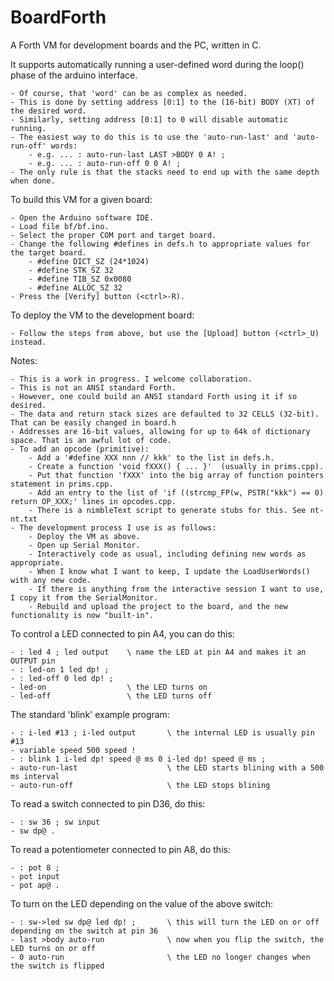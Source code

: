 # BoardForth
A Forth VM for development boards and the PC, written in C.

It supports automatically running a user-defined word during the loop() phase of the arduino interface.

    - Of course, that 'word' can be as complex as needed.
    - This is done by setting address [0:1] to the (16-bit) BODY (XT) of the desired word.
    - Similarly, setting address [0:1] to 0 will disable automatic running.
    - The easiest way to do this is to use the 'auto-run-last' and 'auto-run-off' words:
        - e.g. ... : auto-run-last LAST >BODY 0 A! ;
        - e.g. ... : auto-run-off 0 0 A! ;
    - The only rule is that the stacks need to end up with the same depth when done.

To build this VM for a given board:

    - Open the Arduino software IDE.
    - Load file bf/bf.ino.
    - Select the proper COM port and target board.
    - Change the following #defines in defs.h to appropriate values for the target board.
        - #define DICT_SZ (24*1024)
        - #define STK_SZ 32
        - #define TIB_SZ 0x0080
        - #define ALLOC_SZ 32
    - Press the [Verify] button (<ctrl>-R).
    
To deploy the VM to the development board:

    - Follow the steps from above, but use the [Upload] button (<ctrl>_U) instead.

Notes:

    - This is a work in progress. I welcome collaboration.
    - This is not an ANSI standard Forth.
    - However, one could build an ANSI standard Forth using it if so desired.
    - The data and return stack sizes are defaulted to 32 CELLS (32-bit). That can be easily changed in board.h
    - Addresses are 16-bit values, allowing for up to 64k of dictionary space. That is an awful lot of code.
    - To add an opcode (primitive):
        - Add a '#define XXX nnn // kkk' to the list in defs.h.
        - Create a function 'void fXXX() { ... }'  (usually in prims.cpp).
        - Put that function 'fXXX' into the big array of function pointers statement in prims.cpp.
        - Add an entry to the list of 'if ((strcmp_FP(w, PSTR("kkk") == 0) return OP_XXX;' lines in opcodes.cpp.
        - There is a nimbleText script to generate stubs for this. See nt-nt.txt
    - The development process I use is as follows:
        - Deploy the VM as above.
        - Open up Serial Monitor.
        - Interactively code as usual, including defining new words as appropriate.
        - When I know what I want to keep, I update the LoadUserWords() with any new code.
        - If there is anything from the interactive session I want to use, I copy it from the SerialMonitor.
        - Rebuild and upload the project to the board, and the new functionality is now "built-in".

To control a LED connected to pin A4, you can do this:

    - : led 4 ; led output    \ name the LED at pin A4 and makes it an OUTPUT pin
    - : led-on 1 led dp! ;
    - : led-off 0 led dp! ;
    - led-on                  \ the LED turns on
    - led-off                 \ the LED turns off

The standard 'blink' example program:

    - : i-led #13 ; i-led output       \ the internal LED is usually pin #13
    - variable speed 500 speed !
    - : blink 1 i-led dp! speed @ ms 0 i-led dp! speed @ ms ;
    - auto-run-last                    \ the LED starts blining with a 500 ms interval
    - auto-run-off                     \ the LED stops blining

To read a switch connected to pin D36, do this:

    - : sw 36 ; sw input
    - sw dp@ .

To read a potentiometer connected to pin A8, do this:

    - : pot 8 ;
    - pot input
    - pot ap@ .

To turn on the LED depending on the value of the above switch:

    - : sw->led sw dp@ led dp! ;       \ this will turn the LED on or off depending on the switch at pin 36
    - last >body auto-run              \ now when you flip the switch, the LED turns on or off
    - 0 auto-run                       \ the LED no longer changes when the switch is flipped

